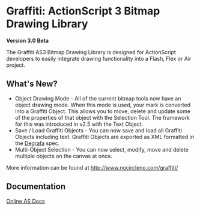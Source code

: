 # Graffiti: ActionScript 3 Bitmap Drawing Library
**Version 3.0 Beta**

The Graffiti AS3 Bitmap Drawing Library is designed for ActionScript developers to easily integrate drawing functionality into a Flash, Flex or Air project.

## What's New?

* Object Drawing Mode - All of the current bitmap tools now have an object drawing mode. When this mode is used, your mark is converted into a Graffiti Object. This allows you to move, delete and update some of the properties of that object with the Selection Tool. The framework for this was introduced in v2.5 with the Text Object.</li>
* Save / Load Graffiti Objects - You can now save and load all Graffiti Objects including text. Graffiti Objects are exported as  XML formatted in the <a href="http://www.degrafa.org/">Degrafa</a> spec.</li>
* Multi-Object Selection - You can now select, modify, move and delete multiple objects on the canvas at once.</li>

More information can be found at <http://www.nocircleno.com/graffiti/>

## Documentation

[Online AS Docs](http://www.nocircleno.com/graffiti/docs/3.0/ "Online AS Docs")

